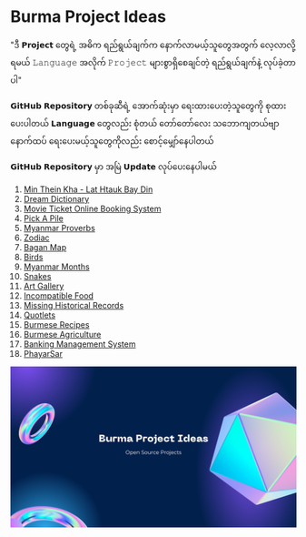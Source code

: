 # Burma Project Ideas

"ဒီ 𝗣𝗿𝗼𝗷𝗲𝗰𝘁 တွေရဲ့ အဓိက ရည်ရွယ်ချက်က
နောက်လာမယ့်သူတွေအတွက်
လေ့လာလို့ရမယ် 𝙻𝚊𝚗𝚐𝚞𝚊𝚐𝚎 အလိုက်
𝙿𝚛𝚘𝚓𝚎𝚌𝚝 များစွာရှိစေချင်တဲ့ 
ရည်ရွယ်ချက်နဲ့ လုပ်ခဲ့တာပါ"

𝗚𝗶𝘁𝗛𝘂𝗯 𝗥𝗲𝗽𝗼𝘀𝗶𝘁𝗼𝗿𝘆 တစ်ခုဆီရဲ့ အောက်ဆုံးမှာ
ရေးထားပေးတဲ့သူတွေကို စုထားပေးပါတယ်
𝗟𝗮𝗻𝗴𝘂𝗮𝗴𝗲 တွေလည်း စုံတယ်
တော်တော်လေး သဘောကျတယ်ဗျာ
နောက်ထပ် ရေးပေးမယ့်သူတွေကိုလည်း
စောင့်မျှော်နေပါတယ်

𝗚𝗶𝘁𝗛𝘂𝗯 𝗥𝗲𝗽𝗼𝘀𝗶𝘁𝗼𝗿𝘆 မှာ
အမြဲ 𝗨𝗽𝗱𝗮𝘁𝗲 လုပ်ပေးနေပါမယ်

01. [Min Thein Kha - Lat Htauk Bay Din](https://github.com/sannlynnhtun-coding/MinTheinKha-LatHtaukBayDin)
02. [Dream Dictionary](https://github.com/sannlynnhtun-coding/Dream-Dictionary)
03. [Movie Ticket Online Booking System](https://github.com/sannlynnhtun-coding/Movie-Ticket-Online-Booking-System)
04. [Pick A Pile](https://github.com/sannlynnhtun-coding/Pick-A-Pile)
05. [Myanmar Proverbs](https://github.com/sannlynnhtun-coding/Myanmar-Proverbs)
06. [Zodiac](https://github.com/sannlynnhtun-coding/Zodiac)
07. [Bagan Map](https://github.com/sannlynnhtun-coding/Bagan-Map)
08. [Birds](https://github.com/sannlynnhtun-coding/Birds)
09. [Myanmar Months](https://github.com/sannlynnhtun-coding/Myanmar-Months)
10. [Snakes](https://github.com/sannlynnhtun-coding/Snakes)
11. [Art Gallery](https://github.com/sannlynnhtun-coding/ArtGallery)
12. [Incompatible Food](https://github.com/sannlynnhtun-coding/IncompatibleFood)
13. [Missing Historical Records](https://github.com/sannlynnhtun-coding/Missing-Historical-Records)
14. [Quotlets](https://github.com/sannlynnhtun-coding/Quotlets)
15. [Burmese Recipes](https://github.com/sannlynnhtun-coding/Burmese-Recipes)
16. [Burmese Agriculture](https://github.com/sannlynnhtun-coding/Burmese-Agriculture)
17. [Banking Management System](https://github.com/sannlynnhtun-coding/Banking-Management-System)
18. [PhayarSar](https://github.com/sannlynnhtun-coding/PhayarSar)

![Alt text](https://github.com/sannlynnhtun-coding/Burma-Project-Ideas/blob/main/data/burma-project-ideas.png)

